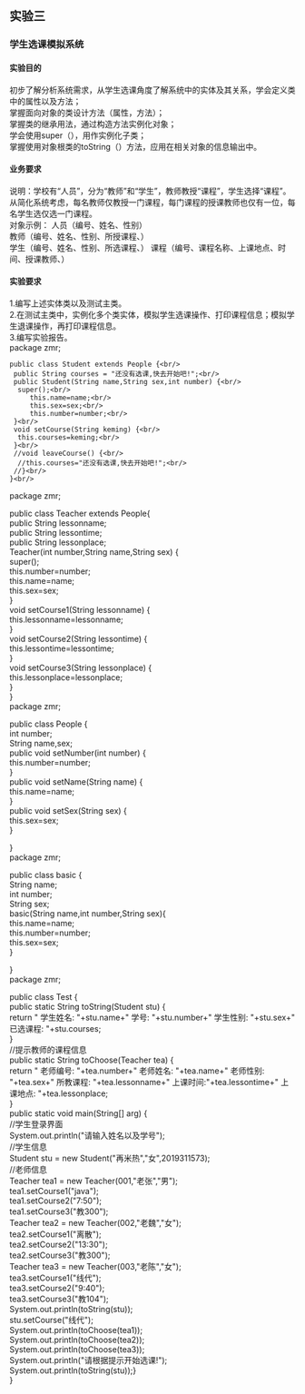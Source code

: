 ## 实验三<br/>
### 学生选课模拟系统<br/>
#### 实验目的<br/>
初步了解分析系统需求，从学生选课角度了解系统中的实体及其关系，学会定义类中的属性以及方法；<br/>
掌握面向对象的类设计方法（属性，方法）；<br/>
掌握类的继承用法，通过构造方法实例化对象；<br/>
学会使用super（），用作实例化子类；<br/>
掌握使用对象根类的toString（）方法，应用在相关对象的信息输出中。<br/>
#### 业务要求<br/>
说明：学校有“人员”，分为“教师”和“学生”，教师教授“课程”，学生选择“课程”。从简化系统考虑，每名教师仅教授一门课程，每门课程的授课教师也仅有一位，每名学生选仅选一门课程。<br/>
对象示例：	人员（编号、姓名、性别）<br/>
教师（编号、姓名、性别、所授课程、）<br/>
			学生（编号、姓名、性别、所选课程、）
			课程（编号、课程名称、上课地点、时间、授课教师、）<br/>
#### 实验要求<br/>
1.编写上述实体类以及测试主类。<br/>
2.在测试主类中，实例化多个类实体，模拟学生选课操作、打印课程信息；模拟学生退课操作，再打印课程信息。<br/>
3.编写实验报告。<br/>
 package zmr;<br/>

	public class Student extends People {<br/>
	 public String courses = "还没有选课,快去开始吧!";<br/>
	 public Student(String name,String sex,int number) {<br/>
	  super();<br/>
	     this.name=name;<br/>
	     this.sex=sex;<br/>
	     this.number=number;<br/>
	 }<br/>
	 void setCourse(String keming) {<br/>
	  this.courses=keming;<br/>
	 }<br/>
	 //void leaveCourse() {<br/>
	  //this.courses="还没有选课,快去开始吧!";<br/>
	 //}<br/>
	}<br/>
  package zmr;<br/>

public class Teacher extends People{<br/>
 public String lessonname;<br/>
 public String lessontime;<br/>
 public String lessonplace;<br/>
 Teacher(int number,String name,String sex) {<br/>
  super();<br/>
  this.number=number;<br/>
     this.name=name;<br/>
     this.sex=sex;<br/>
 }<br/>
 void setCourse1(String lessonname) {<br/>
  this.lessonname=lessonname;<br/>
 }<br/>
 void setCourse2(String lessontime) {<br/>
  this.lessontime=lessontime;<br/>
 }<br/>
 void setCourse3(String lessonplace) {<br/>
  this.lessonplace=lessonplace;<br/>
 }<br/>
}<br/>
package zmr;<br/>

public class People {<br/>
 int number;<br/>
 String name,sex;<br/>
 public void setNumber(int number) {<br/>
  this.number=number;<br/>
 }<br/>
 public void setName(String name) {<br/>
  this.name=name;<br/>
 }<br/>
 public void setSex(String sex) {<br/>
  this.sex=sex;<br/>
 }<br/>

}<br/>
package zmr;<br/>

public class basic {<br/>
	String name;<br/>
	int number;<br/>
	String sex;<br/>
	basic(String name,int number,String sex){<br/>
		this.name=name;<br/>
		this.number=number;<br/>
		this.sex=sex;<br/>
	}<br/>

}<br/>
package zmr;<br/>

public class Test {<br/>
	 public static String toString(Student stu) {<br/>
		  return " 学生姓名: "+stu.name+" 学号: "+stu.number+" 学生性别: "+stu.sex+" 已选课程: "+stu.courses;<br/>
		 }<br/>
		 //提示教师的课程信息<br/>
		 public static String toChoose(Teacher tea) {<br/>
		  return " 老师编号: "+tea.number+" 老师姓名: "+tea.name+" 老师性别: "+tea.sex+" 所教课程: "+tea.lessonname+" 上课时间:"+tea.lessontime+" 上课地点: "+tea.lessonplace;<br/>
		 }<br/>
		 public static void main(String[] arg) {<br/>
		  //学生登录界面<br/>
		     System.out.println("请输入姓名以及学号");<br/>
		     //学生信息<br/>
		     Student stu = new Student("再米热","女",2019311573);<br/>
		     //老师信息<br/>
		     Teacher tea1 = new Teacher(001,"老张","男");<br/>
		     tea1.setCourse1("java");<br/>
		     tea1.setCourse2("7:50");<br/>
		     tea1.setCourse3("教300");<br/>
		     Teacher tea2 = new Teacher(002,"老魏","女");<br/>
		     tea2.setCourse1("离散");<br/>
		     tea2.setCourse2("13:30");<br/>
		     tea2.setCourse3("教300");<br/>
		     Teacher tea3 = new Teacher(003,"老陈","女");<br/>
		     tea3.setCourse1("线代");<br/>
		     tea3.setCourse2("9:40");<br/>
		     tea3.setCourse3("教104");<br/>
		     System.out.println(toString(stu));<br/>
		     stu.setCourse("线代");<br/>
		     System.out.println(toChoose(tea1));<br/>
		     System.out.println(toChoose(tea2));<br/>
		     System.out.println(toChoose(tea3));<br/>
		     System.out.println("请根据提示开始选课!");<br/>
		     System.out.println(toString(stu));}<br/>
		}<br/>




